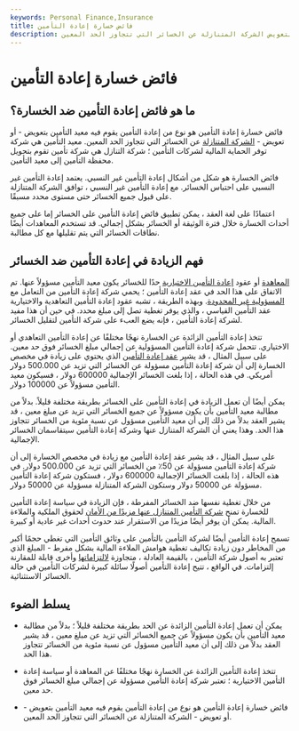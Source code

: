 ```yaml
---
keywords: Personal Finance,Insurance
title: فائض خسارة إعادة التأمين
description: فائض خسارة إعادة التأمين هو نوع من إعادة التأمين يقوم فيه معيد التأمين بتعويض الشركة المتنازلة عن الخسائر التي تتجاوز الحد المعين.
---
```


# فائض خسارة إعادة التأمين
## ما هو فائض إعادة التأمين ضد الخسارة؟

فائض خسارة إعادة التأمين هو نوع من إعادة التأمين يقوم فيه معيد التأمين بتعويض - أو تعويض - [الشركة المتنازلة](/ceding-company) عن الخسائر التي تتجاوز الحد المعين. معيد التأمين هي شركة توفر الحماية المالية لشركات التأمين ؛ شركة التنازل هي شركة تأمين تقوم بتحويل محفظة التأمين إلى معيد التأمين.

فائض الخسارة هو شكل من أشكال إعادة التأمين غير النسبي. يعتمد إعادة التأمين غير النسبي على احتباس الخسائر. مع إعادة التأمين غير النسبي ، توافق الشركة المتنازلة على قبول جميع الخسائر حتى مستوى محدد مسبقًا.

اعتمادًا على لغة العقد ، يمكن تطبيق فائض إعادة التأمين على الخسائر إما على جميع أحداث الخسارة خلال فترة الوثيقة أو الخسائر بشكل إجمالي. قد تستخدم المعاهدات أيضًا نطاقات الخسائر التي يتم تقليلها مع كل مطالبة.

## فهم الزيادة في إعادة التأمين ضد الخسائر

[المعاهدة](/treaty-reinsurance) أو عقود [إعادة التأمين الاختيارية](/facultative-reinsurance) حدًا للخسائر يكون معيد التأمين مسؤولاً عنها. تم الاتفاق على هذا الحد في عقد إعادة التأمين ؛ يحمي شركة إعادة التأمين من التعامل مع [المسؤولية غير المحدودة](/unlimited-liability). وبهذه الطريقة ، تشبه عقود إعادة التأمين التعاهدية والاختيارية عقد التأمين القياسي ، والذي يوفر تغطية تصل إلى مبلغ محدد. في حين أن هذا مفيد لشركة إعادة التأمين ، فإنه يضع العبء على شركة التأمين لتقليل الخسائر.

تتخذ إعادة التأمين الزائدة عن الخسارة نهجًا مختلفًا عن إعادة التأمين التعاهدي أو الاختياري. تتحمل شركة إعادة التأمين المسؤولية عن إجمالي مبلغ الخسائر فوق حد معين. على سبيل المثال ، قد يشير [عقد إعادة التأمين](/reinsurance) الذي يحتوي على زيادة في مخصص الخسارة إلى أن شركة إعادة التأمين مسؤولة عن الخسائر التي تزيد عن 500.000 دولار أمريكي. في هذه الحالة ، إذا بلغت الخسائر الإجمالية 600000 دولار ، فسيكون معيد التأمين مسؤولاً عن 100000 دولار.

يمكن أيضًا أن تعمل الزيادة في إعادة التأمين على الخسائر بطريقة مختلفة قليلاً. بدلاً من مطالبة معيد التأمين بأن يكون مسؤولاً عن جميع الخسائر التي تزيد عن مبلغ معين ، قد يشير العقد بدلاً من ذلك إلى أن معيد التأمين مسؤول عن نسبة مئوية من الخسائر تتجاوز هذا الحد. وهذا يعني أن الشركة المتنازل عنها وشركة إعادة التأمين سيتقاسمان الخسائر الإجمالية.

على سبيل المثال ، قد يشير عقد إعادة التأمين مع زيادة في مخصص الخسارة إلى أن شركة إعادة التأمين مسؤولة عن 50٪ من الخسائر التي تزيد عن 500.000 دولار. في هذه الحالة ، إذا بلغت الخسائر الإجمالية 600000 دولار ، فستكون شركة إعادة التأمين مسؤولة عن 50000 دولار وستكون الشركة المتنازلة مسؤولة عن 50000 دولار.

من خلال تغطية نفسها ضد الخسائر المفرطة ، فإن الزيادة في سياسة إعادة التأمين للخسارة تمنح [شركة التأمين المتنازل عنها مزيدًا من الأمان](/reinsurance-ceded) لحقوق الملكية والملاءة المالية. يمكن أن يوفر أيضًا مزيدًا من الاستقرار عند حدوث أحداث غير عادية أو كبيرة.

تسمح إعادة التأمين أيضًا لشركة التأمين بالتأمين على وثائق التأمين التي تغطي حجمًا أكبر من المخاطر دون زيادة تكاليف تغطية هوامش الملاءة المالية بشكل مفرط - المبلغ الذي تعتبر به أصول شركة التأمين ، بالقيمة العادلة ، متجاوزة [لالتزاماتها](/liability) وأخرى قابلة للمقارنة إلتزامات. في الواقع ، تتيح إعادة التأمين أصولًا سائلة كبيرة لشركات التأمين في حالة الخسائر الاستثنائية.

## يسلط الضوء

- يمكن أن تعمل إعادة التأمين الزائدة عن الحد بطريقة مختلفة قليلاً ؛ بدلاً من مطالبة معيد التأمين بأن يكون مسؤولاً عن جميع الخسائر التي تزيد عن مبلغ معين ، قد يشير العقد بدلاً من ذلك إلى أن معيد التأمين مسؤول عن نسبة مئوية من الخسائر تتجاوز هذا الحد.

- تتخذ إعادة التأمين الزائدة عن الخسارة نهجًا مختلفًا عن المعاهدة أو سياسة إعادة التأمين الاختيارية ؛ تعتبر شركة إعادة التأمين مسؤولة عن إجمالي مبلغ الخسائر فوق حد معين.

- فائض خسارة إعادة التأمين هو نوع من إعادة التأمين يقوم فيه معيد التأمين بتعويض - أو تعويض - الشركة المتنازلة عن الخسائر التي تتجاوز الحد المعين.

